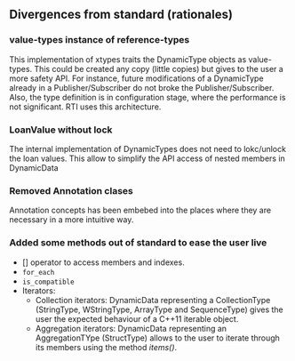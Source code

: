 ## Divergences from standard (rationales)

### value-types instance of reference-types
This implementation of xtypes traits the DynamicType objects as value-types.
This could be created any copy (little copies) but gives to the user a more safety API.
For instance, future modifications of a DynamicType already in a Publisher/Subscriber do not broke the Publisher/Subscriber.
Also, the type definition is in configuration stage, where the performance is not significant.
RTI uses this architecture.

### LoanValue without lock
The internal implementation of DynamicTypes does not need to lokc/unlock the loan values.
This allow to simplify the API access of nested members in DynamicData

### Removed Annotation clases
Annotation concepts has been embebed into the places where they are necessary in a more intuitive way.

### Added some methods out of standard to ease the user live
* [] operator to access members and indexes.
* `for_each`
* `is_compatible`
* Iterators:
    - Collection iterators: DynamicData representing a CollectionType (StringType, WStringType, ArrayType and
      SequenceType) gives the user the expected behaviour of a C++11 iterable object.
    - Aggregation iterators: DynamicData representing an AggregationTYpe (StructType) allows to the user to iterate
      through its members using the method *items()*.
